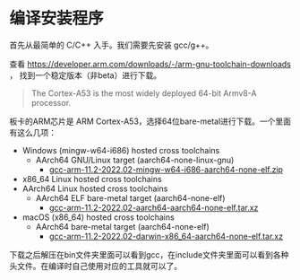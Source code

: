# 编译安装程序

首先从最简单的 C/C++ 入手。我们需要先安装 gcc/g++。

查看 https://developer.arm.com/downloads/-/arm-gnu-toolchain-downloads ， 找到一个稳定版本（非beta）进行下载。

> The Cortex-A53 is the most widely deployed 64-bit Armv8-A processor.

板卡的ARM芯片是 ARM Cortex-A53，选择64位bare-metal进行下载。一个里面有这么几项：

- Windows (mingw-w64-i686) hosted cross toolchains
    - AArch64 GNU/Linux target (aarch64-none-linux-gnu)
        - [gcc-arm-11.2-2022.02-mingw-w64-i686-aarch64-none-elf.zip](https://developer.arm.com/-/media/Files/downloads/gnu/11.2-2022.02/binrel/gcc-arm-11.2-2022.02-mingw-w64-i686-aarch64-none-elf.zip?rev=e80d3e36dc2c4c3e99d885b03e4a2e42&hash=57D25E18E569B454C7FE3C124CF5C1F6)
- x86_64 Linux hosted cross toolchains
- AArch64 Linux hosted cross toolchains
    - AArch64 ELF bare-metal target (aarch64-none-elf)
        - [gcc-arm-11.2-2022.02-aarch64-aarch64-none-elf.tar.xz](https://developer.arm.com/-/media/Files/downloads/gnu/11.2-2022.02/binrel/gcc-arm-11.2-2022.02-aarch64-aarch64-none-elf.tar.xz?rev=6999776f159f49cbb12166e86dacd6c2&hash=703D7E8481C11FA8043E66EBF947A983)
- macOS (x86_64) hosted cross toolchains
    - AArch64 bare-metal target (aarch64-none-elf)
        - [gcc-arm-11.2-2022.02-darwin-x86_64-aarch64-none-elf.tar.xz](https://developer.arm.com/-/media/Files/downloads/gnu/11.2-2022.02/binrel/gcc-arm-11.2-2022.02-darwin-x86_64-aarch64-none-elf.tar.xz?rev=633246d6f26945ec892020aac1d9c1bc&hash=CC53BEFEAFD913A10EB9FEB31CE9CF99)

下载之后解压在bin文件夹里面可以看到gcc，在include文件夹里面可以看到各种头文件。在编译时自己使用对应的工具就可以了。

